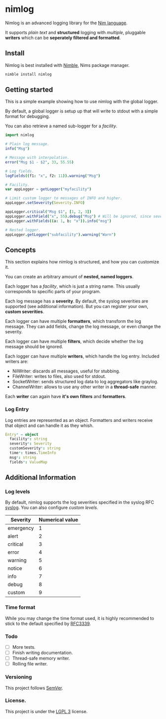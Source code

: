 # nimlog

Nimlog is an advanced logging library for the [Nim language](http://nim-lang.org).

It supports *plain text* and **structured** logging with
*multiple*, pluggable **writers** which can be **seperately filtered and formatted**.

## Install

Nimlog is best installed with [Nimble](https://github.com/nim-lang/nimble), Nims package manager.

```bash
nimble install nimlog
```

## Getting started

This is a simple example showing how to use nimlog with the global logger.

By default, a global logger is setup up that will write to stdout with a simple format for debugging.

You can also retrieve a named sub-logger for a *facility*.

```nim
import nimlog

# Plain log message.
info("Msg")

# Message with interpolation.
error("Msg $1 - $2", 33, 55.55)

# Log fields.
logFields((f1: "x", f2: 11)).warning("Msg")

# Facility.
var appLogger = getLogger("myfacility")

# Limit custom logger to messages of INFO and higher.
appLogger.setSeverity(Severity.INFO)

appLogger.critical("Msg $1", [1, 2, 3])
appLogger.withField("x", 55).debug("Msg") # Will be ignored, since severity is set to INFO.
appLogger.withFields((a: 1, b: "x")).info("msg")

# Nested logger.
appLogger.getLogger("subfacility").warning("Warn")
```

## Concepts

This section explains how nimlog is structured, and how you can customize it.

You can create an arbitrary amount of **nested, named loggers**.

Each logger has a *facility*, which is just a string name. 
This usually corresponds to specific parts of your program.

Each log message has a **severity**.
By default, the syslog severities are supported (see additional information).
But you can register your own, **custom severities**.

Each logger can have multiple **formatters**, which transform the log message.
They can add fields, change the log message, or even change the severity.

Each logger can have multiple **filters**, which decide whether the log message should be ignored.

Each logger can have multiple **writers**, which handle the log entry. 
Included writers are: 
* NilWriter: discards all messages, useful for stubbing.
* FileWriter: writes to files, also used for stdout.
* SocketWriter:  sends structured log data to log aggregators like graylog.
* ChannelWriter: allows to use any other writer in a **thread-safe** manner.


Each **writer** can again have **it's own** **filters** and **formatters**.

### Log Entry

Log entries are represented as an object.
Formatters and writers receive that object and can handle it as they whish.

```nim
Entry* = object
  facility*: string
  severity*: Severity
  customSeverity*: string
  time*: times.TimeInfo
  msg*: string
  fields*: ValueMap
```


## Additional Information

### Log levels

By default, nimlog supports the log severities specified in the syslog RFC [syslog](http://tools.ietf.org/html/rfc5424).
You can also configure *custom levels*.

| Severity  | Numerical value |
| --------- | --------------- |
| emergency | 1 |
| alert     | 2 |
| critical  | 3 |
| error     | 4 |
| warning   | 5 |
| notice    | 6 |
| info      | 7 |
| debug     | 8 |
| custom    | 9 |


### Time format

While you may change the time format used, it is highly recommended to stick to the default specified by [RFC3339](http://tools.ietf.org/htmlrfc3339).

### Todo

- [ ] More tests.
- [ ] Finish writing documentation.
- [ ] Thread-safe memory writer.
- [ ] Rolling file writer.

### Versioning

This project follows [SemVer](semver.org).

### License.

This project is under the [LGPL 3](http://www.gnu.org/licenses/lgpl-3.0.en.html) license.
